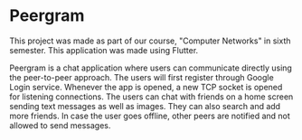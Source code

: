 # Peergram

This project was made as part of our course, "Computer Networks" in sixth semester. This application was made using Flutter.

Peergram is a chat application where users can communicate directly using the peer-to-peer approach. The users will first register through Google Login service. Whenever the app is opened, a new TCP socket is opened for listening connections. The users can chat with friends on a home screen sending text messages as well as images. They can also search and add more friends. In case the user goes offline, other peers are notified and not allowed to send messages.

